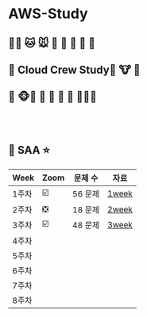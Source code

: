 # AWS-Study

## 🐰🐶 🐱 🐭 🐹 🐰 🦊 🐻 🐼  
##  🐯 **Cloud Crew Study**🦁 🐮 🐷<br>
## 🐸 🐵🐔 🐧 🐨 🐤 🐥 🦆🐻‍❄️ 

<br>
<br>


##  🍎 SAA ⭐️

| Week | Zoom | 문제 수 | 자료 |
| ------ | -- | -- |----------- |
| 1주차 | ☑️ | 56 문제 | [1week](https://bit.ly/3tV1Ebp) |
| 2주차 | ❎ | 18 문제 | [2week](https://github.com/nomer26/AWS-Study/tree/main/SSA/2week) |  ( 프로젝트 주 )
| 3주차 | ☑️ | 48 문제 | [3week](https://github.com/nomer26/AWS-Study/tree/main/SSA/3week) |
| 4주차 |  |  |  |
| 5주차 |  |  | |
| 6주차 |  |  |  |
| 7주차 |  |  |  |
| 8주차 |  |  |  |


